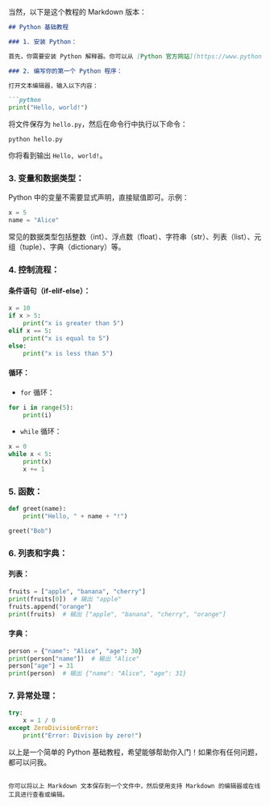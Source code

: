 
当然，以下是这个教程的 Markdown 版本：

```markdown
## Python 基础教程

### 1. 安装 Python：

首先，你需要安装 Python 解释器。你可以从 [Python 官方网站](https://www.python.org/) 下载适合你操作系统的安装程序，并按照提示进行安装。

### 2. 编写你的第一个 Python 程序：

打开文本编辑器，输入以下内容：

```python
print("Hello, world!")
```

将文件保存为 `hello.py`，然后在命令行中执行以下命令：

```
python hello.py
```

你将看到输出 `Hello, world!`。

### 3. 变量和数据类型：

Python 中的变量不需要显式声明，直接赋值即可。示例：

```python
x = 5
name = "Alice"
```

常见的数据类型包括整数（int）、浮点数（float）、字符串（str）、列表（list）、元组（tuple）、字典（dictionary）等。

### 4. 控制流程：

#### 条件语句（if-elif-else）：

```python
x = 10
if x > 5:
    print("x is greater than 5")
elif x == 5:
    print("x is equal to 5")
else:
    print("x is less than 5")
```

#### 循环：

- `for` 循环：

```python
for i in range(5):
    print(i)
```

- `while` 循环：

```python
x = 0
while x < 5:
    print(x)
    x += 1
```

### 5. 函数：

```python
def greet(name):
    print("Hello, " + name + "!")

greet("Bob")
```

### 6. 列表和字典：

#### 列表：

```python
fruits = ["apple", "banana", "cherry"]
print(fruits[0])  # 输出 "apple"
fruits.append("orange")
print(fruits)  # 输出 ["apple", "banana", "cherry", "orange"]
```

#### 字典：

```python
person = {"name": "Alice", "age": 30}
print(person["name"])  # 输出 "Alice"
person["age"] = 31
print(person)  # 输出 {"name": "Alice", "age": 31}
```

### 7. 异常处理：

```python
try:
    x = 1 / 0
except ZeroDivisionError:
    print("Error: Division by zero!")
```

以上是一个简单的 Python 基础教程，希望能够帮助你入门！如果你有任何问题，都可以问我。
```

你可以将以上 Markdown 文本保存到一个文件中，然后使用支持 Markdown 的编辑器或在线工具进行查看或编辑。
